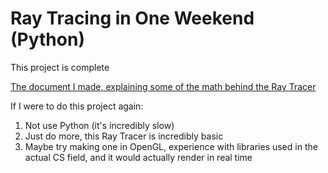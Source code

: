 # Ray Tracing in One Weekend (Python)

This project is complete

[The document I made, explaining some of the math behind the Ray Tracer](Final-Math-IA-2024.pdf)


If I were to do this project again:
1. Not use Python (it's incredibly slow)
2. Just do more, this Ray Tracer is incredibly basic
3. Maybe try making one in OpenGL, experience with libraries used in the actual CS field, and it would actually render in real time

